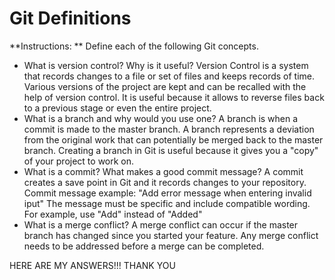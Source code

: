 # Git Definitions

**Instructions: ** Define each of the following Git concepts.

* What is version control?  Why is it useful?
Version Control is a system that records changes to a file or set of files and keeps records of time. Various versions of the project are kept and can be recalled with the help of version control. It is useful because it allows to reverse files back to a previous stage or even the entire project.
* What is a branch and why would you use one?
A branch is when a commit is made to the master branch. A branch represents a deviation from the original work that can potentially be merged back to the master branch. Creating a branch in Git is useful because it gives you a "copy" of your project to work on. 
* What is a commit? What makes a good commit message?
A commit creates a save point in Git and it records changes to your repository. 
Commit message example: "Add error message when entering invalid iput"
The message must be specific and include compatible wording. For example, use "Add" instead of "Added"
* What is a merge conflict?
A merge conflict can occur if the master branch has changed since you started your feature. Any merge conflict needs to be addressed before a merge can be completed.

HERE ARE MY ANSWERS!!! THANK YOU
